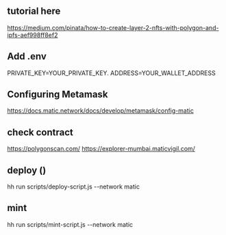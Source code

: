 ## tutorial here
https://medium.com/pinata/how-to-create-layer-2-nfts-with-polygon-and-ipfs-aef998ff8ef2

## Add .env
PRIVATE_KEY=YOUR_PRIVATE_KEY. 
ADDRESS=YOUR_WALLET_ADDRESS

## Configuring Metamask
https://docs.matic.network/docs/develop/metamask/config-matic


## check contract
https://polygonscan.com/
https://explorer-mumbai.maticvigil.com/


## deploy ()
hh run scripts/deploy-script.js --network matic


## mint 
hh run scripts/mint-script.js --network matic
